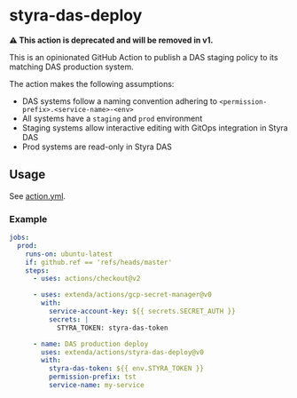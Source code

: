 # styra-das-deploy

**:warning: This action is deprecated and will be removed in v1.**

This is an opinionated GitHub Action to publish a DAS staging policy to its matching DAS production system.

The action makes the following assumptions:

  * DAS systems follow a naming convention adhering to `<permission-prefix>.<service-name>-<env>`
  * All systems have a `staging` and `prod` environment
  * Staging systems allow interactive editing with GitOps integration in Styra DAS
  * Prod systems are read-only in Styra DAS

## Usage

See [action.yml](action.yml).

### Example

```yaml
jobs:
  prod:
    runs-on: ubuntu-latest
    if: github.ref == 'refs/heads/master'
    steps:
      - uses: actions/checkout@v2

      - uses: extenda/actions/gcp-secret-manager@v0
        with:
          service-account-key: ${{ secrets.SECRET_AUTH }}
          secrets: |
            STYRA_TOKEN: styra-das-token

      - name: DAS production deploy
        uses: extenda/actions/styra-das-deploy@v0
        with:
          styra-das-token: ${{ env.STYRA_TOKEN }}
          permission-prefix: tst
          service-name: my-service
```
